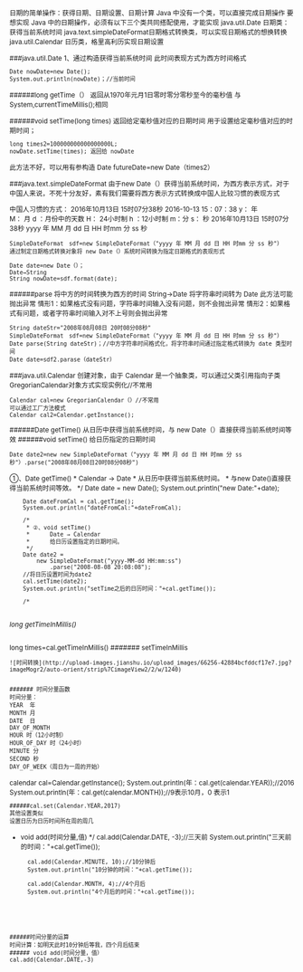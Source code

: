 <small>
日期的简单操作：获得日期、日期设置、日期计算
Java 中没有一个类，可以直接完成日期操作
要想实现 Java 中的日期操作，必须有以下三个类共同搭配使用，才能实现
java.util.Date 日期类：获得当前系统时间
java.text.simpleDateFormat日期格式转换类，可以实现日期格式的想换转换
java.util.Calendar 日历类，格里高利历实现日期设置

###java.util.Date
1、通过构造获得当前系统时间
此时间表现方式为西方时间格式
```
Date nowDate=new Date();
System.out.println(nowDate)；//当前时间
```

######long getTime（）
返回从1970年元月1日零时零分零秒至今的毫秒值
与 System,currentTimeMillis();相同

######void setTime(long times)
返回给定毫秒值对应的日期时间
用于设置给定毫秒值对应的时期时间；
```
long times2=100000000000000000L;
nowDate.setTime(times); 返回给 nowDate
```
此方法不好，可以用有参构造
Date futureDate=new Date（times2）

###java.text.simpleDateFormat
由于new Date（）获得当前系统时间，为西方表示方式，对于中国人来说，不死十分友好，素有我们需要将西方表示方式转换成中国人比较习惯的表现方式

中国人习惯的方式：
   2016年10月13日 15时07分38秒
  2016-10-13  15：07：38
y： 年  
M： 月
d ：月份中的天数
H： 24小时制
h ：12小时制
m：分
s： 秒
  2016年10月13日 15时07分38秒
yyyy 年 MM 月 dd 日 HH 时mm 分 ss 秒
```
SimpleDateFormat　sdf=new SimpleDateFormat（"yyyy 年 MM 月 dd 日 HH 时mm 分 ss 秒"）
通过制定日期格式转换对象将 new Date（）系统时间转换为指定日期格式的表现形式

Date date=new Date（）；
Date→String
String nowDate=sdf.format(date);
```

######parse
将中方的时间转换为西方的时间
String→Date 将字符串时间转为 Date
此方法可能抛出异常
情形1：如果格式没有问题，字符串时间输入没有问题，则不会抛出异常
情形2：如果格式有问题，或者字符串时间输入对不上号则会抛出异常
```
String dateStr="2008年08月08日 20时08分08秒"
SimpleDateFormat　sdf=new SimpleDateFormat（"yyyy 年 MM 月 dd 日 HH 时mm 分 ss 秒"）
Date parse(String dateStr)；//中方字符串时间格式化，将字符串时间通过指定格式转换为 date 类型时间
Date date=sdf2.parase（dateStr）
```

###java.util.Calendar
创建对象，由于 Calendar 是一个抽象类，可以通过父类引用指向子类 GregorianCalendar对象方式实现实例化//不常用
```
Calendar cal=new GregorianCalendar（）//不常用
可以通过工厂方法模式
Calendar cal2=Calendar.getInstance();
```
######Date getTime()
从日历中获得当前系统时间，与 new Date（）直接获得当前系统时间等效
######void setTime()
给日历指定的日期时间
```
Date date2=new new SimpleDateFormat（"yyyy 年 MM 月 dd 日 HH 时mm 分 ss 秒"）.parse("2008年08月08日20时08分08秒")
```
①、Date getTime()
		 * 		Calendar → Date
		 * 		从日历中获得当前系统时间。
		 * 		与new Date()直接获得当前系统时间等效。
		 */
		Date date = new Date();
		System.out.println("new Date:"+date);
		
		Date dateFromCal = cal.getTime();
		System.out.println("dateFromCal:"+dateFromCal);
		
		/*
		 * ②、void setTime()
		 * 		Date → Calendar 
		 * 		给日历设置指定的日期时间。
		 */
		Date date2 = 
			new SimpleDateFormat("yyyy-MM-dd HH:mm:ss")
				.parse("2008-08-08 20:08:08");
		//将日历设置时间为date2
		cal.setTime(date2);
		System.out.println("setTime之后的日历时间："+cal.getTime());
		
		/*
```
```
###### long getTimeInMillis()
long times=cal.getTimeInMillis()
####### setTimeInMillis
```
![时间转换](http://upload-images.jianshu.io/upload_images/66256-42884bcfddcf17e7.jpg?imageMogr2/auto-orient/strip%7CimageView2/2/w/1240)


####### 时间分量函数
时间分量：
YEAR  年  
MONTH 月
DATE  日
DAY_OF_MONTH
HOUR 时（12小时制）
HOUR_OF_DAY 时（24小时）
MINUTE 分
SECOND 秒
DAY_OF_WEEK（周日为一周的开始）
```
calendar cal=Calendar.getInstance();
System.out.println(年：cal.get(calendar.YEAR));//2016
System.out.println(年：cal.get(calendar.MONTH));//9表示10月，0 表示1
```
######cal.set(Calendar.YEAR,2017)
其他设置类似
设置日历为日历时间所在周的周几
```
* void add(时间分量,值)
		 */
		cal.add(Calendar.DATE, -3);//三天前
		System.out.println("三天前的时间："+cal.getTime());
		
		cal.add(Calendar.MINUTE, 10);//10分钟后
		System.out.println("10分钟的时间："+cal.getTime());
		
		cal.add(Calendar.MONTH, 4);//4个月后
		System.out.println("4个月后的时间："+cal.getTime());
```





######时间分量的运算
时间计算：如明天此时10分钟后等我，四个月后结束
###### void add(时间分量，值）
cal.add(Calendar.DATE,-3)
